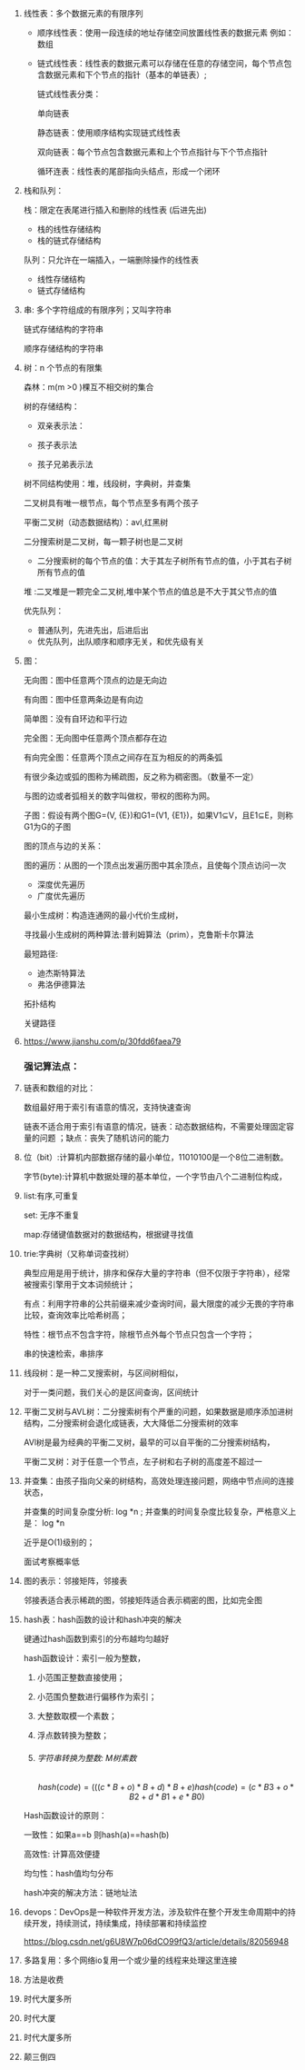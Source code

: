 1. 线性表：多个数据元素的有限序列

   - 顺序线性表：使用一段连续的地址存储空间放置线性表的数据元素 例如：数组

   - 链式线性表：线性表的数据元素可以存储在任意的存储空间，每个节点包含数据元素和下个节点的指针（基本的单链表）;

     链式线性表分类：

     单向链表

     静态链表：使用顺序结构实现链式线性表

     双向链表：每个节点包含数据元素和上个节点指针与下个节点指针

     循环连表：线性表的尾部指向头结点，形成一个闭环

2. 栈和队列：

   栈：限定在表尾进行插入和删除的线性表 (后进先出)

   - 栈的线性存储结构
   - 栈的链式存储结构

   队列：只允许在一端插入，一端删除操作的线性表

   - 线性存储结构
   - 链式存储结构

3. 串: 多个字符组成的有限序列；又叫字符串

   链式存储结构的字符串

   顺序存储结构的字符串

4. 树：n 个节点的有限集

   森林：m(m >0 )棵互不相交树的集合

   树的存储结构：

   - 双亲表示法：

   - 孩子表示法
   - 孩子兄弟表示法

   树不同结构使用：堆，线段树，字典树，并查集

   二叉树具有唯一根节点，每个节点至多有两个孩子

   平衡二叉树（动态数据结构）：avl,红黑树

   二分搜索树是二叉树，每一颗子树也是二叉树

   - 二分搜索树的每个节点的值：大于其左子树所有节点的值，小于其右子树所有节点的值

   堆 :二叉堆是一颗完全二叉树,堆中某个节点的值总是不大于其父节点的值

   优先队列：

   - 普通队列，先进先出，后进后出
   - 优先队列，出队顺序和顺序无关，和优先级有关

5. 图：

   无向图：图中任意两个顶点的边是无向边

   有向图：图中任意两条边是有向边

   简单图：没有自环边和平行边

   完全图：无向图中任意两个顶点都存在边

   有向完全图：任意两个顶点之间存在互为相反的的两条弧

   有很少条边或弧的图称为稀疏图，反之称为稠密图。（数量不一定）

   与图的边或者弧相关的数字叫做权，带权的图称为网。

   子图：假设有两个图G=(V, {E})和G1=(V1, {E1})，如果V1⊆V，且E1⊆E，则称G1为G的子图

   图的顶点与边的关系：

   图的遍历：从图的一个顶点出发遍历图中其余顶点，且使每个顶点访问一次

   - 深度优先遍历
   - 广度优先遍历

   最小生成树：构造连通网的最小代价生成树，

   寻找最小生成树的两种算法:普利姆算法（prim），克鲁斯卡尔算法

   最短路径:

   - 迪杰斯特算法
   - 弗洛伊德算法

   拓扑结构

   关键路径

6. https://www.jianshu.com/p/30fdd6faea79 

   ### 强记算法点：

7. 链表和数组的对比：

   数组最好用于索引有语意的情况，支持快速查询

   链表不适合用于索引有语意的情况，链表：动态数据结构，不需要处理固定容量的问题 ；缺点：丧失了随机访问的能力

8. 位（bit）:计算机内部数据存储的最小单位，11010100是一个8位二进制数。

   字节(byte):计算机中数据处理的基本单位，一个字节由八个二进制位构成，

9. list:有序,可重复

   set: 无序不重复

   map:存储键值数据对的数据结构，根据键寻找值

10. trie:字典树（又称单词查找树）

    典型应用是用于统计，排序和保存大量的字符串（但不仅限于字符串），经常被搜索引擎用于文本词频统计；

    有点：利用字符串的公共前缀来减少查询时间，最大限度的减少无畏的字符串比较，查询效率比哈希树高；

    特性：根节点不包含字符，除根节点外每个节点只包含一个字符；

    串的快速检索，串排序

11. 线段树：是一种二叉搜索树，与区间树相似，

    对于一类问题，我们关心的是区间查询，区间统计

12. 平衡二叉树与AVL树：二分搜索树有个严重的问题，如果数据是顺序添加进树结构，二分搜索树会退化成链表，大大降低二分搜索树的效率

    AVl树是最为经典的平衡二叉树，最早的可以自平衡的二分搜索树结构，

    平衡二叉树：对于任意一个节点，左子树和右子树的高度差不超过一

1. 并查集：由孩子指向父亲的树结构，高效处理连接问题，网络中节点间的连接状态，

   并查集的时间复杂度分析: log *n  ; 并查集的时间复杂度比较复杂，严格意义上是： log *n  

   近乎是O(1)级别的；

   面试考察概率低

2. 图的表示：邻接矩阵，邻接表

   邻接表适合表示稀疏的图，邻接矩阵适合表示稠密的图，比如完全图

15. hash表：hash函数的设计和hash冲突的解决

    键通过hash函数到索引的分布越均匀越好

    hash函数设计：索引一般为整数，

    1. 小范围正整数直接使用；

    2. 小范围负整数进行偏移作为索引；

    3. 大整数取模一个素数；

    4. 浮点数转换为整数；

    5. ###### 字符串转换为整数: M树素数

       $$
       hash(code)=(((c*B+o)*B + d)*B + e ) % M
       hash(code) =( c * B3 + o * B 2 + d * B 1 + e * B 0) % M
       $$

    Hash函数设计的原则：

    一致性：如果a==b 则hash(a)==hash(b)

    高效性:  计算高效便捷

    均匀性：hash值均匀分布

    hash冲突的解决方法：链地址法

16. devops：DevOps是一种软件开发方法，涉及软件在整个开发生命周期中的持续开发，持续测试，持续集成，持续部署和持续监控

    https://blog.csdn.net/g6U8W7p06dCO99fQ3/article/details/82056948

17. 多路复用：多个网络io复用一个或少量的线程来处理这里连接

18. 方法是收费

19. 时代大厦多所

20. 时代大厦

21. 时代大厦多所

22. 颠三倒四


